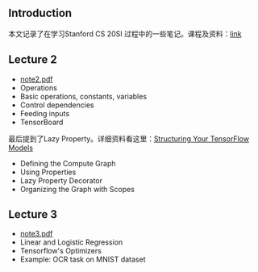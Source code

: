 ## Introduction

本文记录了在学习Stanford CS 20SI 过程中的一些笔记。课程及资料：[link](http://web.stanford.edu/class/cs20si/syllabus.html)

## Lecture 2

* [note2.pdf](http://web.stanford.edu/class/cs20si/lectures/notes_02.pdf)
* Operations
* Basic operations, constants, variables
* Control dependencies
* Feeding inputs
* TensorBoard

最后提到了Lazy Property。详细资料看这里：[Structuring Your TensorFlow Models](https://danijar.com/structuring-your-tensorflow-models/)

* Defining the Compute Graph
* Using Properties
* Lazy Property Decorator
* Organizing the Graph with Scopes

## Lecture 3

* [note3.pdf](http://web.stanford.edu/class/cs20si/lectures/notes_03.pdf)
* Linear and Logistic Regression
* Tensorflow's Optimizers
* Example: OCR task on MNIST dataset
